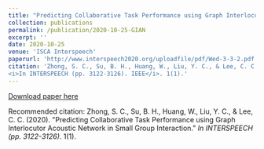 ```yaml
---
title: "Predicting Collaborative Task Performance using Graph Interlocutor Acoustic Network in Small Group Interaction"
collection: publications
permalink: /publication/2020-10-25-GIAN
excerpt: ''
date: 2020-10-25
venue: 'ISCA Interspeech'
paperurl: 'http://www.interspeech2020.org/uploadfile/pdf/Wed-3-3-2.pdf'
citation: 'Zhong, S. C., Su, B. H., Huang, W., Liu, Y. C., & Lee, C. C. (2020). &quot;Predicting Collaborative Task Performance using Graph Interlocutor Acoustic Network in Small Group Interaction.&quot; 
<i>In INTERSPEECH (pp. 3122-3126). IEEE</i>. 1(1).'
---
```


<!-- description -->

[Download paper here](http://www.interspeech2020.org/uploadfile/pdf/Wed-3-3-2.pdf)

Recommended citation: Zhong, S. C., Su, B. H., Huang, W., Liu, Y. C., & Lee, C. C. (2020). "Predicting Collaborative Task Performance using Graph Interlocutor Acoustic Network in Small Group Interaction." <i>In INTERSPEECH (pp. 3122-3126)</i>. 1(1).
